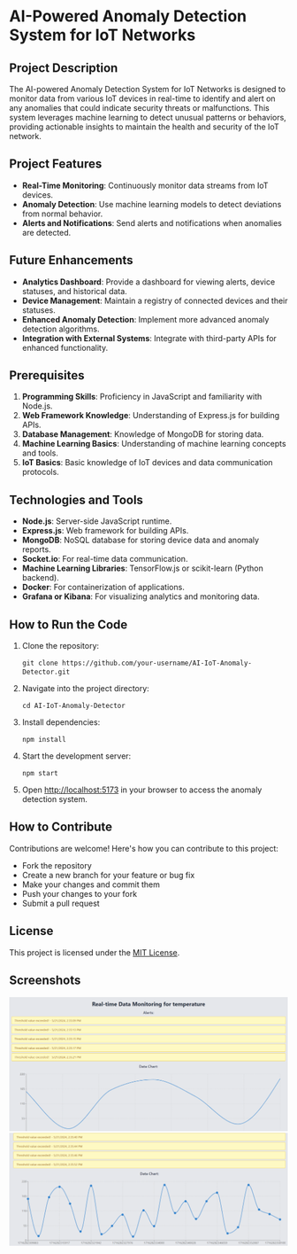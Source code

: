 # AI-Powered Anomaly Detection System for IoT Networks

## Project Description

The AI-powered Anomaly Detection System for IoT Networks is designed to monitor data from various IoT devices in real-time to identify and alert on any anomalies that could indicate security threats or malfunctions. This system leverages machine learning to detect unusual patterns or behaviors, providing actionable insights to maintain the health and security of the IoT network.

## Project Features

- **Real-Time Monitoring**: Continuously monitor data streams from IoT devices.
- **Anomaly Detection**: Use machine learning models to detect deviations from normal behavior.
- **Alerts and Notifications**: Send alerts and notifications when anomalies are detected.

## Future Enhancements

- **Analytics Dashboard**: Provide a dashboard for viewing alerts, device statuses, and historical data.
- **Device Management**: Maintain a registry of connected devices and their statuses.
- **Enhanced Anomaly Detection**: Implement more advanced anomaly detection algorithms.
- **Integration with External Systems**: Integrate with third-party APIs for enhanced functionality.

## Prerequisites

1. **Programming Skills**: Proficiency in JavaScript and familiarity with Node.js.
2. **Web Framework Knowledge**: Understanding of Express.js for building APIs.
3. **Database Management**: Knowledge of MongoDB for storing data.
4. **Machine Learning Basics**: Understanding of machine learning concepts and tools.
5. **IoT Basics**: Basic knowledge of IoT devices and data communication protocols.

## Technologies and Tools

- **Node.js**: Server-side JavaScript runtime.
- **Express.js**: Web framework for building APIs.
- **MongoDB**: NoSQL database for storing device data and anomaly reports.
- **Socket.io**: For real-time data communication.
- **Machine Learning Libraries**: TensorFlow.js or scikit-learn (Python backend).
- **Docker**: For containerization of applications.
- **Grafana or Kibana**: For visualizing analytics and monitoring data.

## How to Run the Code

1. Clone the repository:
   ```
   git clone https://github.com/your-username/AI-IoT-Anomaly-Detector.git
   ```
2. Navigate into the project directory:
   ```
   cd AI-IoT-Anomaly-Detector
   ```
3. Install dependencies:
   ```
   npm install
   ```
4. Start the development server:
   ```
   npm start
   ```
5. Open [http://localhost:5173](http://localhost:5173) in your browser to access the anomaly detection system.

## How to Contribute

Contributions are welcome! Here's how you can contribute to this project:

- Fork the repository
- Create a new branch for your feature or bug fix
- Make your changes and commit them
- Push your changes to your fork
- Submit a pull request

## License

This project is licensed under the [MIT License](LICENSE).

## Screenshots

![Dashboard](/client/src/assets/realtime.png)
![Alerts](/client/src/assets/realtime2.png)
